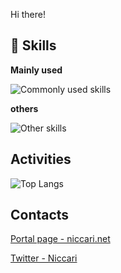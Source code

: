 Hi there!

## 🌱 Skills
**Mainly used**

![Commonly used skills](https://skillicons.dev/icons?i=gcp,firebase,ts,mui,vite,redux,py,fastapi,pytorch,swift,docker,vim,githubactions,idea)

**others**

![Other skills](https://skillicons.dev/icons?i=tensorflow,kotlin,webpack,arduino,cpp,cs,aws,azure,flutter,next,vercel,flask,linux,styledcomponents,vscode,rust)

## Activities
![Top Langs](github-readme-stats-six-beta-84.vercel.app/api/top-langs/?username=niccari&theme=tokyonight)

## Contacts
[Portal page - niccari.net](https://niccari.net)

[Twitter - Niccari](https://twitter.com/niccari1)
